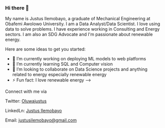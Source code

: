 ### Hi there 👋

My name is Justus Ilemobayo, a graduate of Mechanical Engineering at Obafemi Awolowo University. I am a Data Analyst/Data Scientist. I love using data to solve problems. I have experience working in Consulting and Energy sectors. I am also an SDG Advocate and I'm passionate about renewable energy.

Here are some ideas to get you started:

- 🔭 I’m currently working on deploying ML models to web platforms
- 🌱 I’m currently learning SQL and Computer vision
- 👯 I’m looking to collaborate on Data Science projects and anything related to energy especially renewable energy
- ⚡ Fun fact: I love renewable energy
-->

Connect with me via

Twitter: [Oluwajustus](https://twitter.com/JustusIlemobayo)

LinkedLn: [Justus Ilemobayo](https://www.linkedin.com/in/justusilemobayo/)

Email: justusilemobayo@gmail.com



<!--
**elishatofunmi/elishatofunmi** is a ✨ _special_ ✨ repository because its `README.md` (this file) appears on your GitHub profile.



Here are some ideas to get you started:

- 🔭 I’m currently working on ...
- 🌱 I’m currently learning ...
- 👯 I’m looking to collaborate on ...
- 🤔 I’m looking for help with ...
- 💬 Ask me about ...
- 📫 How to reach me: ...
- 😄 Pronouns: ...
- ⚡ Fun fact: ...
-->
